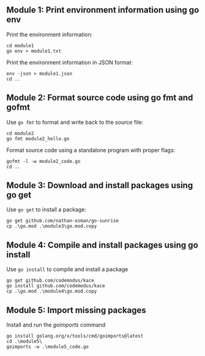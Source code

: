 ## Module 1: Print environment information using go env

Print the environment information:
```
cd module1
go env > module1.txt
```

Print the environment information in JSON format:
```
env -json > module1.json  
cd ..
```

## Module 2: Format source code using go fmt and gofmt

Use `go fmt` to format and write back to the source file:
```
cd module2
go fmt module2_hello.go
```

Format source code using a standalone program with proper flags:
```
gofmt -l -w module2_code.go
cd ..
```

## Module 3: Download and install packages using go get

Use `go get` to install a package:
```
go get github.com/nathan-osman/go-sunrise
cp .\go.mod .\module3\go.mod.copy
```

## Module 4: Compile and install packages using go install

Use `go install` to compile and install a package
```
go get github.com/codemodus/kace 
go install github.com/codemodus/kace
cp .\go.mod .\module4\go.mod.copy
```

## Module 5: Import missing packages

Install and run the *goimports* command
```
go install golang.org/x/tools/cmd/goimports@latest
cd .\module5\
goimports -w .\module5_code.go

```
